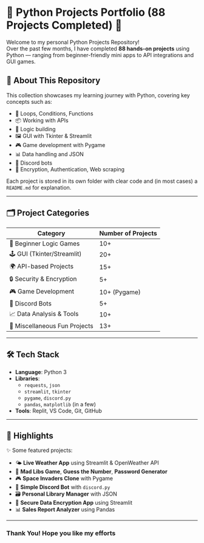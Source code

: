# 🐍 Python Projects Portfolio (88 Projects Completed) 🎉

Welcome to my personal Python Projects Repository!  
Over the past few months, I have completed **88 hands-on projects** using Python — ranging from beginner-friendly mini apps to API integrations and GUI games.

## 📌 About This Repository

This collection showcases my learning journey with Python, covering key concepts such as:

- 🔁 Loops, Conditions, Functions
- 📦 Working with APIs
- 🧠 Logic building
- 🖼 GUI with Tkinter & Streamlit
- 🎮 Game development with Pygame
- 📊 Data handling and JSON
- 🤖 Discord bots
- 🔐 Encryption, Authentication, Web scraping

Each project is stored in its own folder with clear code and (in most cases) a `README.md` for explanation.

---

## 🗂 Project Categories

| Category                 | Number of Projects |
|--------------------------|--------------------|
| 🧩 Beginner Logic Games  | 10+                |
| 🕹 GUI (Tkinter/Streamlit) | 20+              |
| 🌍 API-based Projects     | 15+                |
| 🔒 Security & Encryption  | 5+                 |
| 🎮 Game Development       | 10+ (Pygame)       |
| 🤖 Discord Bots           | 5+                 |
| 📈 Data Analysis & Tools  | 10+                |
| 🔧 Miscellaneous Fun Projects | 13+          |

---

## 🛠 Tech Stack

- **Language**: Python 3
- **Libraries**: 
  - `requests`, `json`
  - `streamlit`, `tkinter`
  - `pygame`, `discord.py`
  - `pandas`, `matplotlib` (in a few)
- **Tools**: Replit, VS Code, Git, GitHub

---

## 🚀 Highlights

✨ Some featured projects:

- 🌤️ **Live Weather App** using Streamlit & OpenWeather API  
- 🧠 **Mad Libs Game**, **Guess the Number**, **Password Generator**  
- 🎮 **Space Invaders Clone** with Pygame  
- 🤖 **Simple Discord Bot** with `discord.py`  
- 🗃 **Personal Library Manager** with JSON  
- 🔐 **Secure Data Encryption App** using Streamlit  
- 📊 **Sales Report Analyzer** using Pandas  

---

### Thank You! Hope you like my efforts
